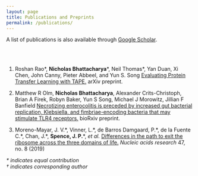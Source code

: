 ```yaml
---
layout: page
title: Publications and Preprints
permalink: /publications/
---
```

A list of publications is also available through
[Google Scholar](https://scholar.google.com/citations?user=0P4dTgIAAAAJ&hl=en).

<br>
<br>
 
1.   Roshan Rao\*, __Nicholas Bhattacharya__\*, Neil Thomas\*, Yan Duan, Xi Chen, John Canny, Pieter Abbeel, and Yun S. Song
    [Evaluating Protein Transfer Learning with TAPE.](tbd)
    arXiv preprint.
  
2.  Matthew R Olm, __Nicholas Bhattacharya__, Alexander Crits-Christoph, Brian A Firek, Robyn Baker, Yun S Song, Michael J Morowitz, Jillian F Banfield
    [Necrotizing enterocolitis is preceded by increased gut bacterial replication, Klebsiella, and fimbriae-encoding bacteria that may stimulate TLR4 receptors.](https://www.biorxiv.org/content/10.1101/558676v1.abstract)
    bioRxiv preprint.

3.  Moreno-Mayar, J. V.\*, Vinner, L.\*, de Barros Damgaard, P.\*, de la Fuente C.\*,
    Chan, J.\*, __Spence, J. P.__\*, _et al._ 
    [Differences in the path to exit the ribosome across the three domains of life.](https://dx.doi.org/10.1093%2Fnar%2Fgkz106)
    _Nucleic acids research_ 47, no. 8 (2019)

_\* indicates equal contribution_  
_&#8224; indicates corresponding author_
